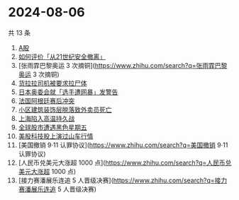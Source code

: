 # 2024-08-06

共 13 条

<!-- BEGIN ZHIHUSEARCH -->
<!-- 最后更新时间 Tue Aug 06 2024 13:08:59 GMT+0800 (China Standard Time) -->
1. [A股](https://www.zhihu.com/search?q=A股)
1. [如何评价「从21世纪安全撤离」](https://www.zhihu.com/search?q=如何评价「从21世纪安全撤离」)
1. [张雨霏巴黎奥运 3 次摘铜](https://www.zhihu.com/search?q=张雨霏巴黎奥运 3 次摘铜)
1. [货拉拉司机被要求拉尸体](https://www.zhihu.com/search?q=货拉拉司机被要求拉尸体)
1. [日本奥委会就「选手遭网暴」发警告](https://www.zhihu.com/search?q=日本奥委会就「选手遭网暴」发警告)
1. [法国阿根廷赛后冲突](https://www.zhihu.com/search?q=法国阿根廷赛后冲突)
1. [小区建筑装饰层脱落致外卖员死亡](https://www.zhihu.com/search?q=小区建筑装饰层脱落致外卖员死亡)
1. [上海陷入高温持久战](https://www.zhihu.com/search?q=上海陷入高温持久战)
1. [全球股市遭遇黑色星期五](https://www.zhihu.com/search?q=全球股市遭遇黑色星期五)
1. [美股科技股上演过山车行情](https://www.zhihu.com/search?q=美股科技股上演过山车行情)
1. [美国撤销 9·11 认罪协议](https://www.zhihu.com/search?q=美国撤销 9·11 认罪协议)
1. [人民币兑美元大涨超 1000 点](https://www.zhihu.com/search?q=人民币兑美元大涨超 1000 点)
1. [接力赛潘展乐连追 5 人晋级决赛](https://www.zhihu.com/search?q=接力赛潘展乐连追 5 人晋级决赛)
<!-- END ZHIHUSEARCH -->
